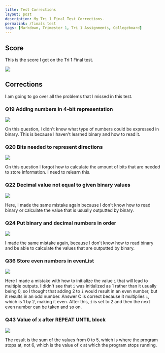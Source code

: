 ```yaml
---
title: Test Corrections
layout: post
description: My Tri 1 Final Test Corrections.
permalink: /finals test
tags: [Markdown, Trimester 1, Tri 1 Assignments, Collegeboard]
---
```


## Score

This is the score I got on the Tri 1 Final test.

![]({{site.baseurl}}/images/finaltestresults.png)

## Corrections

I am going to go over all the problems that I missed in this test.

### Q19 Adding numbers in 4-bit representation

![]({{site.baseurl}}/images/q19.png)

On this question, I didn't know what type of numbers could be expressed in binary. This is because I haven't learned binary and how to read it.

### Q20 Bits needed to represent directions

![]({{site.baseurl}}/images/q20.png)

On this question I forgot how to calculate the amount of bits that are needed to store information. I need to relearn this.

### Q22 Decimal value not equal to given binary values

![]({{site.baseurl}}/images/q22.png)

Here, I made the same mistake again because I don't know how to read binary or calculate the value that is usually outputted by binary.

### Q24 Put binary and decimal numbers in order

![]({{site.baseurl}}/images/q24.png)

I made the same mistake again, because I don't know how to read binary and be able to calculate the values that are outputted by binary.

### Q36 Store even numbers in evenList

![]({{site.baseurl}}/images/q36.png)

Here I made a mistake with how to initialize the value ```i``` that will lead to multiple outputs. I didn't see that ```i``` was initialized as 1 rather than it usually being 0, so I thought that adding 2 to ```i``` would result in an even number, but it results in an odd number. Answer C is correct because it multiplies ```i```, which is 1 by 2, making it even. After this, ```i``` is set to 2 and then the next even number can be taken and so on.

### Q43 Value of x after REPEAT UNTIL block

![]({{site.baseurl}}/images/q43.png)

The result is the sum of the values from 0 to 5, which is where the program stops at, not 6, which is the value of x at which the program stops running.